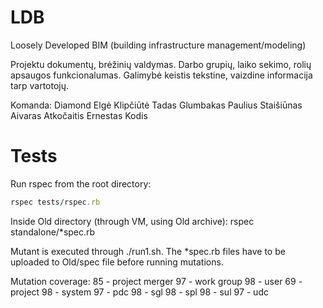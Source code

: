 
# LDB

Loosely Developed BIM (building infrastructure management/modeling)

Projektu dokumentų, brėžinių valdymas. Darbo grupių, laiko sekimo, rolių apsaugos funkcionalumas.
Galimybė keistis tekstine, vaizdine informacija tarp vartotojų.

Komanda: Diamond
Elgė Klipčiūtė
Tadas Glumbakas
Paulius Staišiūnas
Aivaras Atkočaitis
Ernestas Kodis

# Tests

Run rspec from the root directory:
```ruby
rspec tests/rspec.rb
```

Inside Old directory (through VM, using Old archive):
rspec standalone/*spec.rb

Mutant is executed through ./run1.sh. The *spec.rb files have to be uploaded to Old/spec file before running mutations.

Mutation coverage:
85 - project merger
97 - work group
98 - user
69 - project
98 - system
97 - pdc
98 - sgl
98 - spl
98 - sul
97 - udc
